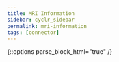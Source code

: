 ```yaml
---
title: MRI Information
sidebar: cyclr_sidebar
permalink: mri-information
tags: [connector]
---
```

{::options parse_block_html="true" /}
